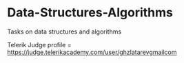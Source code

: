 # Data-Structures-Algorithms
Tasks on data structures and algorithms

Telerik Judge profile = https://judge.telerikacademy.com/user/ghzlatarevgmailcom
